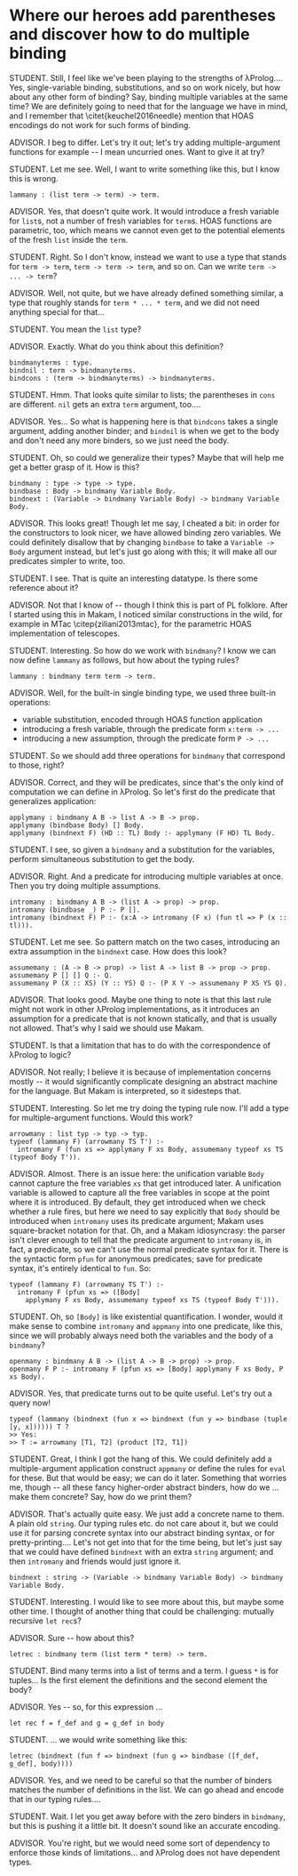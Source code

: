 # Where our heroes add parentheses and discover how to do multiple binding

<!--
```makam
%use "01-base-language".
```
-->

STUDENT. Still, I feel like we've been playing to the strengths of λProlog.... Yes,
single-variable binding, substitutions, and so on work nicely, but how about any other form
of binding? Say, binding multiple variables at the same time? We are definitely going to
need that for the language we have in mind, and I remember that \citet{keuchel2016needle}
mention that HOAS encodings do not work for such forms of binding.

ADVISOR. I beg to differ. Let's try it out; let's try adding multiple-argument functions
for example -- I mean uncurried ones. Want to give it at try?

STUDENT. Let me see. Well, I want to write something like this, but I know this is wrong.

```
lammany : (list term -> term) -> term.
```

ADVISOR. Yes, that doesn't quite work. It would introduce a fresh variable for `list`s,
not a number of fresh variables for `term`s. HOAS functions are parametric, too, which
means we cannot even get to the potential elements of the fresh `list` inside the `term`.

STUDENT. Right. So I don't know, instead we want to use a type that stands for `term ->
term`, `term -> term -> term`, and so on. Can we write `term -> ... -> term`?

ADVISOR. Well, not quite, but we have already defined something similar, a type that
roughly stands for `term * ... * term`, and we did not need anything special
for that...

STUDENT. You mean the `list` type?

ADVISOR. Exactly. What do you think about this definition?

```makam
bindmanyterms : type.
bindnil : term -> bindmanyterms.
bindcons : (term -> bindmanyterms) -> bindmanyterms.
```

STUDENT. Hmm. That looks quite similar to lists; the parentheses in `cons` are
different. `nil` gets an extra `term` argument, too....

ADVISOR. Yes... So what is happening here is that `bindcons` takes a single argument,
adding another binder; and `bindnil` is when we get to the body and don't need any more
binders, so we just need the body.

STUDENT. Oh, so could we generalize their types? Maybe that will help me get a better
grasp of it. How is this?

```makam
bindmany : type -> type -> type.
bindbase : Body -> bindmany Variable Body.
bindnext : (Variable -> bindmany Variable Body) -> bindmany Variable Body.
```

ADVISOR. This looks great! Though let me say, I cheated a bit: in order for the
constructors to look nicer, we have allowed binding zero variables. We could definitely
disallow that by changing `bindbase` to take a `Variable -> Body` argument instead, but
let's just go along with this; it will make all our predicates simpler to write, too.

STUDENT. I see. That is quite an interesting datatype. Is there some reference about it?

ADVISOR. Not that I know of -- though I think this is part of PL folklore. After I started
using this in Makam, I noticed similar constructions in the wild, for example in MTac
\citep{ziliani2013mtac}, for the parametric HOAS implementation of telescopes.

STUDENT. Interesting. So how do we work with `bindmany`? I know we can now define
`lammany` as follows, but how about the typing rules?

```makam
lammany : bindmany term term -> term.
```

ADVISOR. Well, for the built-in single binding type, we used three built-in
operations:

- variable substitution, encoded through HOAS function application
- introducing a fresh variable, through the predicate form `x:term -> ...`
- introducing a new assumption, through the predicate form `P -> ...`

STUDENT. So we should add three operations for `bindmany` that correspond to those, right?

ADVISOR. Correct, and they will be predicates, since that's the only kind of computation
we can define in λProlog. So let's first do the predicate that generalizes
application:

```makam
applymany : bindmany A B -> list A -> B -> prop.
applymany (bindbase Body) [] Body.
applymany (bindnext F) (HD :: TL) Body :- applymany (F HD) TL Body.
```

STUDENT. I see, so given a `bindmany` and a substitution for the variables, perform
simultaneous substitution to get the body. 

ADVISOR. Right. And a predicate for introducing multiple variables at once. Then you try
doing multiple assumptions.

```makam
intromany : bindmany A B -> (list A -> prop) -> prop.
intromany (bindbase _) P :- P [].
intromany (bindnext F) P :- (x:A -> intromany (F x) (fun tl => P (x :: tl))).
```

STUDENT. Let me see. So pattern match on the two cases, introducing an extra assumption in
the `bindnext` case. How does this look?

```makam
assumemany : (A -> B -> prop) -> list A -> list B -> prop -> prop.
assumemany P [] [] Q :- Q.
assumemany P (X :: XS) (Y :: YS) Q :- (P X Y -> assumemany P XS YS Q).
```

ADVISOR. That looks good. Maybe one thing to note is that this last rule might not work in
other λProlog implementations, as it introduces an assumption for a predicate that is
not known statically, and that is usually not allowed. That's why I said we should use
Makam.

STUDENT. Is that a limitation that has to do with the correspondence of λProlog to
logic? 

ADVISOR. Not really; I believe it is because of implementation concerns mostly -- it
would significantly complicate designing an abstract machine for the language. But Makam is interpreted, so it
sidesteps that.

STUDENT. Interesting. So let me try doing the typing rule now. I'll add a type for
multiple-argument functions. Would this work?

<!-- add just this line to makam:
```makam
arrowmany : list typ -> typ -> typ.
```
--->

```
arrowmany : list typ -> typ -> typ.
typeof (lammany F) (arrowmany TS T') :-
  intromany F (fun xs => applymany F xs Body, assumemany typeof xs TS (typeof Body T')).
```

ADVISOR. Almost. There is an issue here: the unification variable `Body` cannot capture
the free variables `xs` that get introduced later. A unification variable is allowed to
capture all the free variables in scope at the point where it is introduced. By
default, they get introduced when we check whether a rule fires, but here we need to say explicitly that
`Body` should be introduced when `intromany` uses its predicate argument; Makam uses
square-bracket notation for that. Oh, and a Makam idiosyncrasy: the parser isn't clever
enough to tell that the predicate argument to `intromany` is, in fact, a predicate, so we
can't use the normal predicate syntax for it. There is the syntactic form `pfun` for
anonymous predicates; save for predicate syntax, it's entirely identical to `fun`. So:

```makam
typeof (lammany F) (arrowmany TS T') :-
  intromany F (pfun xs => ([Body]
    applymany F xs Body, assumemany typeof xs TS (typeof Body T'))).
```

STUDENT. Oh, so `[Body]` is like existential quantification. I wonder, would it make sense
to combine `intromany` and `appmany` into one predicate, like this, since we will probably
always need both the variables and the body of a `bindmany`?

```makam
openmany : bindmany A B -> (list A -> B -> prop) -> prop.
openmany F P :- intromany F (pfun xs => [Body] applymany F xs Body, P xs Body).
```

ADVISOR. Yes, that predicate turns out to be quite useful. Let's try out a query now!

```makam
typeof (lammany (bindnext (fun x => bindnext (fun y => bindbase (tuple [y, x]))))) T ?
>> Yes:
>> T := arrowmany [T1, T2] (product [T2, T1])
```

STUDENT. Great, I think I got the hang of this. We could definitely add a
multiple-argument application construct `appmany` or define the rules for `eval` for
these. But that would be easy; we can do it later. Something that worries me, though --
all these fancy higher-order abstract binders, how do we ... make them concrete? Say, how
do we print them?

ADVISOR. That's actually quite easy. We just add a concrete name to them. A plain old
`string`. Our typing rules etc. do not care about it, but we could use it for parsing
concrete syntax into our abstract binding syntax, or for pretty-printing.... Let's not get
into that for the time being, but let's just say that we could have defined `bindnext`
with an extra `string` argument; and then `intromany` and friends would just ignore it.

```
bindnext : string -> (Variable -> bindmany Variable Body) -> bindmany Variable Body.
```

STUDENT. Interesting. I would like to see more about this, but maybe some other time. I
thought of another thing that could be challenging: mutually recursive `let rec`s?

ADVISOR. Sure -- how about this?

```makam
letrec : bindmany term (list term * term) -> term.
```

STUDENT. Bind many terms into a list of terms and a term. I guess `*` is for tuples... Is
the first element the definitions and the second element the body?

ADVISOR. Yes -- so, for this expression ...

```
let rec f = f_def and g = g_def in body
```

STUDENT. ... we would write something like this:

```
letrec (bindnext (fun f => bindnext (fun g => bindbase ([f_def, g_def], body))))
```

ADVISOR. Yes, and we need to be careful so that the number of binders matches the number
of definitions in the list. We can go ahead and encode that in our typing rules....

STUDENT. Wait. I let you get away before with the zero binders in `bindmany`, but this is
pushing it a little bit. It doesn't sound like an accurate encoding.

ADVISOR. You're right, but we would need some sort of dependency to enforce those kinds of
limitations... and λProlog does not have dependent types.
